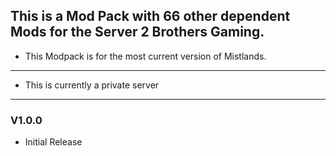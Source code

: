 ## This is a Mod Pack with 66 other dependent Mods for the Server 2 Brothers Gaming.
 
+ This Modpack is for the most current version of Mistlands.

---
+ This is currently a private server
---

### V1.0.0

   - Initial Release